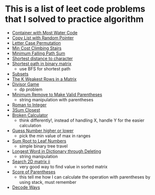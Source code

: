 # This is a list of leet code problems that I solved to practice algorithm


* [Container with Most Water Code](./Container%20With%20Most%20Water.cpp)
* [Copy List with Random Pointer](./Copy%20List%20with%20Random%20Pointer.cpp)
* [Letter Case Permutation](./Letter%20Case%20Permutation.cpp)
* [Min Cost Climbing Stairs](./Min%20Cost%20Climbing%20Stairs.cpp)
* [Minimum Falling Path Sum](./Minimum%20Falling%20Path%20Sum.cpp)
* [Shortest distance to character](./Shortest%20distance%20to%20character.cpp)
* [Shortest path in binary matrix](./Shortest%20path%20in%20binary%20matrix.cpp)
  * use BFS for shortest path
* [Subsets](./Subsets.cpp)
* [The K Weakest Rows in a Matrix](./The%20K%20Weakest%20Rows%20in%20a%20Matrix.cpp)
* [Divisor Game](./Divisor%20Game.cpp)
  * dp problem
* [Minimum Remove to Make Valid Parentheses](./Minimum%20Remove%20to%20Make%20Valid%20Parentheses.cpp)
  * string manipulation with parentheses 
* [Roman to Integer](./Roman%20to%20Integer.cpp)
* [3Sum Closest](./3Sum%20Closest.cpp)
* [Broken Calculator](./Broken%20Calculator.cpp)
  * think differently!, instead of handling X, handle Y for the easier calculation
* [Guess Number higher or lower](./Guess%20Number%20Higer%20or%20Lower%20ii.cpp)
  * pick the min value of max in ranges  
* [Sum Root to Leaf Numbers](./Sum%20Root%20to%20Leaf%20numbers.cpp)
  * simple binary tree travel
* [Longest Word in Dictionary through Deleting](./Longest%20Word%20in%20Dictionary%20through%20Deleting.cpp)
  * string manipulation
* [Search 2D matrix ii](.//Search%20a%202D%20Matrix%20II.cpp)
  * very good way to find value in sorted matrix
* [Score of Parentheses](./Score%20of%20Parentheses.cpp)
  * this tell me how I can calculate the operation with parentheses by using stack, must remember
* [Decode Ways](./Decode%20Ways.cpp)


